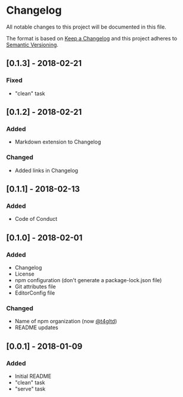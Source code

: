 # Changelog
All notable changes to this project will be documented in this file.

The format is based on [Keep a Changelog](http://keepachangelog.com/en/1.0.0/)
and this project adheres to [Semantic Versioning](http://semver.org/spec/v2.0.0.html).

## [0.1.3] - 2018-02-21
### Fixed
- "clean" task

## [0.1.2] - 2018-02-21
### Added
- Markdown extension to Changelog

### Changed
- Added links in Changelog

## [0.1.1] - 2018-02-13
### Added
- Code of Conduct

## [0.1.0] - 2018-02-01
### Added
- Changelog
- License
- npm configuration (don't generate a package-lock.json file)
- Git attributes file
- EditorConfig file

### Changed
- Name of npm organization (now [@t4gltd](https://www.npmjs.com/org/t4gltd))
- README updates

## [0.0.1] - 2018-01-09
### Added
- Initial README
- "clean" task
- "serve" task
